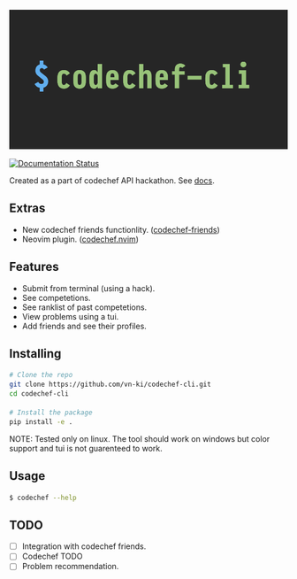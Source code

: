 ![logo](extras/logo.png)

[![Documentation Status](https://readthedocs.org/projects/codechef-cli/badge/?version=latest)](https://codechef-cli.readthedocs.io/en/latest/?badge=latest)


Created as a part of codechef API hackathon. See [docs](https://codechef-cli.readthedocs.io/en/latest/).

## Extras

- New codechef friends functionlity. ([codechef-friends](https://github.com/Mrigank11/codechef_friends))
- Neovim plugin. ([codechef.nvim](https://github.com/vn-ki/codechef.nvim))

## Features

- Submit from terminal (using a hack).
- See competetions.
- See ranklist of past competetions. 
- View problems using a tui.
- Add friends and see their profiles.

## Installing

```bash
# Clone the repo
git clone https://github.com/vn-ki/codechef-cli.git
cd codechef-cli

# Install the package
pip install -e .
```

NOTE: Tested only on linux. The tool should work on windows but color support and tui is not guarenteed to work.

## Usage

```bash
$ codechef --help
```

## TODO

- [ ] Integration with codechef friends.
- [ ] Codechef TODO
- [ ] Problem recommendation.
